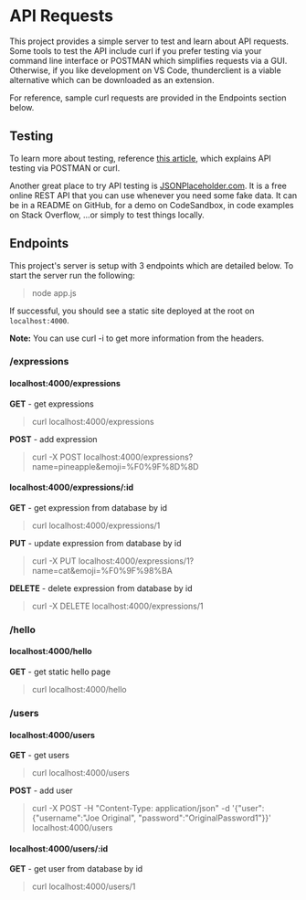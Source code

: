 # API Requests

This project provides a simple server to test and learn about API requests. Some tools to test the API include curl if you prefer testing via your command line interface or POSTMAN which simplifies requests via a GUI. Otherwise, if you like development on VS Code, thunderclient is a viable alternative which can be downloaded as an extension.

For reference, sample curl requests are provided in the Endpoints section below.

## Testing

To learn more about testing, reference [this article](https://www.taniarascia.com/making-api-requests-postman-curl/), which explains API testing via POSTMAN or curl.

Another great place to try API testing is [JSONPlaceholder.com](https://jsonplaceholder.typicode.com/). It is a free online REST API that you can use whenever you need some fake data. It can be in a README on GitHub, for a demo on CodeSandbox, in code examples on Stack Overflow, ...or simply to test things locally.

## Endpoints

This project's server is setup with 3 endpoints which are detailed below. To start the server run the following:
> node app.js

If successful, you should see a static site deployed at the root on `localhost:4000`.

**Note:** You can use curl -i to get more information from the headers.

### **/expressions**

#### localhost:4000/expressions

**GET** - get expressions
> curl localhost:4000/expressions

**POST** - add expression
> curl -X POST localhost:4000/expressions?name=pineapple&emoji=%F0%9F%8D%8D

#### localhost:4000/expressions/:id

**GET** - get expression from database by id
> curl localhost:4000/expressions/1

**PUT** - update expression from database by id
> curl -X PUT localhost:4000/expressions/1?name=cat&emoji=%F0%9F%98%BA

**DELETE** - delete expression from database by id
> curl -X DELETE localhost:4000/expressions/1

### **/hello**

#### localhost:4000/hello

**GET** - get static hello page
> curl localhost:4000/hello

### **/users**

#### localhost:4000/users

**GET** - get users
> curl localhost:4000/users

**POST** - add user
> curl -X POST -H "Content-Type: application/json" -d '{"user": {"username":"Joe Original", "password":"OriginalPassword1"}}' localhost:4000/users

#### localhost:4000/users/:id

**GET** - get user from database by id
> curl localhost:4000/users/1
